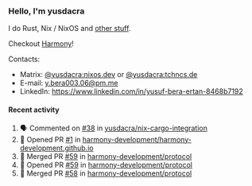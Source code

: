 ### Hello, I'm yusdacra

I do Rust, Nix / NixOS and [other stuff](https://yusdacra.gitlab.io/about).

Checkout [Harmony](https://github.com/harmony-development)!

Contacts:
- Matrix: [@yusdacra:nixos.dev](https://matrix.to/#/@yusdacra:nixos.dev) or [@yusdacra:tchncs.de](https://matrix.to/#/@yusdacra:tchncs.de)
- E-mail: y.bera003.06@pm.me
- LinkedIn: https://www.linkedin.com/in/yusuf-bera-ertan-8468b7192

#### Recent activity

<!--START_SECTION:activity-->
1. 🗣 Commented on [#38](https://github.com/yusdacra/nix-cargo-integration/issues/38) in [yusdacra/nix-cargo-integration](https://github.com/yusdacra/nix-cargo-integration)
2. 💪 Opened PR [#1](https://github.com/harmony-development/harmony-development.github.io/pull/1) in [harmony-development/harmony-development.github.io](https://github.com/harmony-development/harmony-development.github.io)
3. 🎉 Merged PR [#59](https://github.com/harmony-development/protocol/pull/59) in [harmony-development/protocol](https://github.com/harmony-development/protocol)
4. 💪 Opened PR [#59](https://github.com/harmony-development/protocol/pull/59) in [harmony-development/protocol](https://github.com/harmony-development/protocol)
5. 🎉 Merged PR [#58](https://github.com/harmony-development/protocol/pull/58) in [harmony-development/protocol](https://github.com/harmony-development/protocol)
<!--END_SECTION:activity-->
